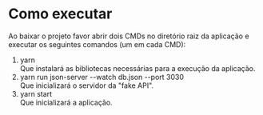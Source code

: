 # Como executar

Ao baixar o projeto favor abrir dois CMDs no diretório raiz da aplicação e executar os seguintes comandos (um em cada CMD):
1. yarn </br> Que instalará as bibliotecas necessárias para a execução da aplicação.
2. yarn run json-server --watch db.json --port 3030 </br> Que inicializará o servidor da "fake API".
3. yarn start </br> Que inicializará a aplicação.
